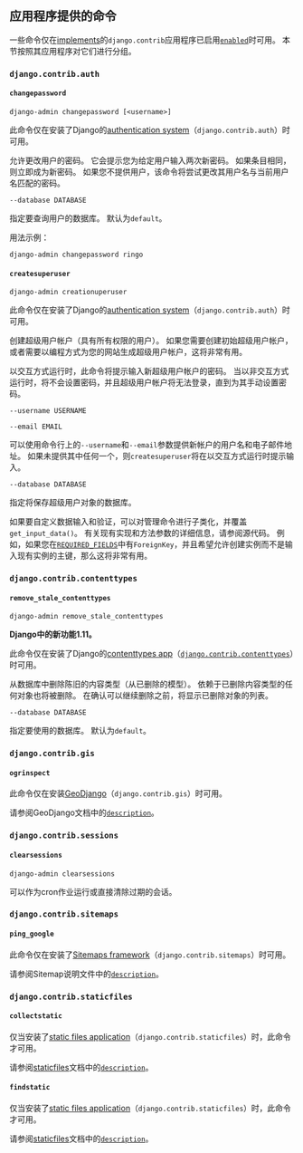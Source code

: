 ## 应用程序提供的命令

一些命令仅在[implements](https://yiyibooks.cn/__trs__/xx/Django_1.11.6/howto/custom-management-commands.html)的`django.contrib`应用程序已启用[`enabled`](https://yiyibooks.cn/__trs__/xx/Django_1.11.6/ref/settings.html#std:setting-INSTALLED_APPS)时可用。 本节按照其应用程序对它们进行分组。

### `django.contrib.auth`

#### `changepassword`

```shell
django-admin changepassword [<username>] 
```

此命令仅在安装了Django的[authentication system](https://yiyibooks.cn/__trs__/xx/Django_1.11.6/topics/auth/index.html)（`django.contrib.auth`）时可用。

允许更改用户的密码。 它会提示您为给定用户输入两次新密码。 如果条目相同，则立即成为新密码。 如果您不提供用户，该命令将尝试更改其用户名与当前用户名匹配的密码。

`--database DATABASE`

指定要查询用户的数据库。 默认为`default`。

用法示例：

```shell
django-admin changepassword ringo
```

#### `createsuperuser`

```shell
django-admin creationuperuser
```

此命令仅在安装了Django的[authentication system](https://yiyibooks.cn/__trs__/xx/Django_1.11.6/topics/auth/index.html)（`django.contrib.auth`）时可用。

创建超级用户帐户（具有所有权限的用户）。 如果您需要创建初始超级用户帐户，或者需要以编程方式为您的网站生成超级用户帐户，这将非常有用。

以交互方式运行时，此命令将提示输入新超级用户帐户的密码。 当以非交互方式运行时，将不会设置密码，并且超级用户帐户将无法登录，直到为其手动设置密码。

`--username USERNAME`

`--email EMAIL`

可以使用命令行上的`--username`和`--email`参数提供新帐户的用户名和电子邮件地址。 如果未提供其中任何一个，则`createsuperuser`将在以交互方式运行时提示输入。

`--database DATABASE`

指定将保存超级用户对象的数据库。

如果要自定义数据输入和验证，可以对管理命令进行子类化，并覆盖`get_input_data()`。 有关现有实现和方法参数的详细信息，请参阅源代码。 例如，如果您在[`REQUIRED_FIELDS`](https://yiyibooks.cn/__trs__/xx/Django_1.11.6/topics/auth/customizing.html#django.contrib.auth.models.CustomUser.REQUIRED_FIELDS)中有`ForeignKey`，并且希望允许创建实例而不是输入现有实例的主键，那么这将非常有用。

### `django.contrib.contenttypes`

#### `remove_stale_contenttypes`

```shell
django-admin remove_stale_contenttypes
```

**Django中的新功能1.11。**

此命令仅在安装了Django的[contenttypes app](https://yiyibooks.cn/__trs__/xx/Django_1.11.6/ref/contrib/contenttypes.html)（[`django.contrib.contenttypes`](https://yiyibooks.cn/__trs__/xx/Django_1.11.6/ref/contrib/contenttypes.html#module-django.contrib.contenttypes)）时可用。

从数据库中删除陈旧的内容类型（从已删除的模型）。 依赖于已删除内容类型的任何对象也将被删除。 在确认可以继续删除之前，将显示已删除对象的列表。

`--database DATABASE`

指定要使用的数据库。 默认为`default`。



### `django.contrib.gis`

#### `ogrinspect`

此命令仅在安装[GeoDjango](https://yiyibooks.cn/__trs__/xx/Django_1.11.6/ref/contrib/gis/index.html)（`django.contrib.gis`）时可用。

请参阅GeoDjango文档中的[`description`](https://yiyibooks.cn/__trs__/xx/Django_1.11.6/ref/contrib/gis/commands.html#django-admin-ogrinspect)。

### `django.contrib.sessions`

#### `clearsessions`

```shell
django-admin clearsessions
```

可以作为cron作业运行或直接清除过期的会话。

### `django.contrib.sitemaps`

#### `ping_google`

此命令仅在安装了[Sitemaps framework](https://yiyibooks.cn/__trs__/xx/Django_1.11.6/ref/contrib/sitemaps.html)（`django.contrib.sitemaps`）时可用。

请参阅Sitemap说明文件中的[`description`](https://yiyibooks.cn/__trs__/xx/Django_1.11.6/ref/contrib/sitemaps.html#django-admin-ping_google)。

### `django.contrib.staticfiles`

#### `collectstatic`

仅当安装了[static files application](https://yiyibooks.cn/__trs__/xx/Django_1.11.6/howto/static-files/index.html)（`django.contrib.staticfiles`）时，此命令才可用。

请参阅[staticfiles](https://yiyibooks.cn/__trs__/xx/Django_1.11.6/ref/contrib/staticfiles.html)文档中的[`description`](https://yiyibooks.cn/__trs__/xx/Django_1.11.6/ref/contrib/staticfiles.html#django-admin-collectstatic)。

#### `findstatic`

仅当安装了[static files application](https://yiyibooks.cn/__trs__/xx/Django_1.11.6/howto/static-files/index.html)（`django.contrib.staticfiles`）时，此命令才可用。

请参阅[staticfiles](https://yiyibooks.cn/__trs__/xx/Django_1.11.6/ref/contrib/staticfiles.html)文档中的[`description`](https://yiyibooks.cn/__trs__/xx/Django_1.11.6/ref/contrib/staticfiles.html#django-admin-findstatic)。

